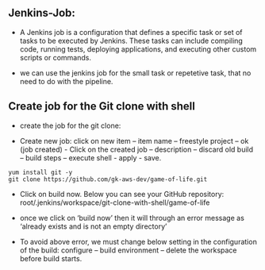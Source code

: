 ## Jenkins-Job:

- A Jenkins job is a configuration that defines a specific task or set of tasks to be executed by Jenkins. These tasks can include compiling code, running tests, deploying applications, and executing other custom scripts or commands.

- we can use the jenkins job for the small task or repetetive task, that no need to do with the pipeline.

## Create job for the Git clone with shell

- create the job for the git clone:

- Create new job: click on new item – item name – freestyle project – ok (job created) - Click on the created job – description – discard old build – build steps – execute shell - apply - save.
```
yum install git -y
git clone https://github.com/gk-aws-dev/game-of-life.git
```

- Click on build now. Below you can see your GitHub repository: root/.jenkins/workspace/git-clone-with-shell/game-of-life

- once we click on ‘build now’ then it will through an error message as ‘already exists and is not an empty directory’
- To avoid above error, we must change below setting in the configuration of the build: configure – build environment – delete the workspace before build starts.
